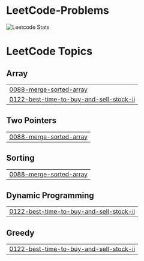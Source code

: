 # LeetCode-Problems
![Leetcode Stats](https://leetcard.jacoblin.cool/Harpreet9090?ext=heatmap)

<!---LeetCode Topics Start-->
# LeetCode Topics
## Array
|  |
| ------- |
| [0088-merge-sorted-array](https://github.com/officialHarpreetKaur/LeetCode-Problems/tree/master/0088-merge-sorted-array) |
| [0122-best-time-to-buy-and-sell-stock-ii](https://github.com/officialHarpreetKaur/LeetCode-Problems/tree/master/0122-best-time-to-buy-and-sell-stock-ii) |
## Two Pointers
|  |
| ------- |
| [0088-merge-sorted-array](https://github.com/officialHarpreetKaur/LeetCode-Problems/tree/master/0088-merge-sorted-array) |
## Sorting
|  |
| ------- |
| [0088-merge-sorted-array](https://github.com/officialHarpreetKaur/LeetCode-Problems/tree/master/0088-merge-sorted-array) |
## Dynamic Programming
|  |
| ------- |
| [0122-best-time-to-buy-and-sell-stock-ii](https://github.com/officialHarpreetKaur/LeetCode-Problems/tree/master/0122-best-time-to-buy-and-sell-stock-ii) |
## Greedy
|  |
| ------- |
| [0122-best-time-to-buy-and-sell-stock-ii](https://github.com/officialHarpreetKaur/LeetCode-Problems/tree/master/0122-best-time-to-buy-and-sell-stock-ii) |
<!---LeetCode Topics End-->